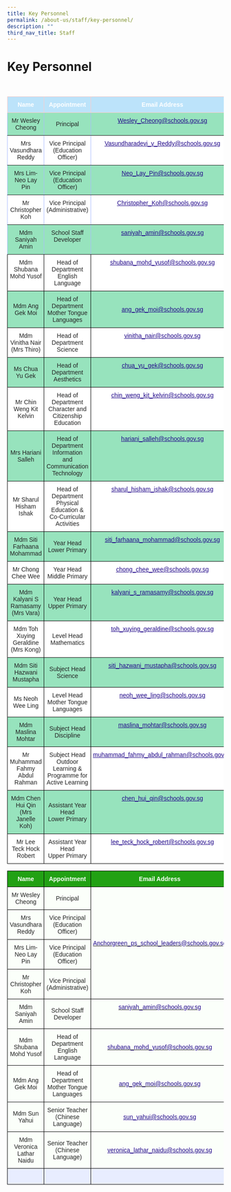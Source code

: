 ```yaml
---
title: Key Personnel
permalink: /about-us/staff/key-personnel/
description: ""
third_nav_title: Staff
---
```

Key Personnel
=============
<br>

<style type="text/css">
.tg  {border-collapse:collapse;border-color:#aabcfe;border-spacing:0;}
.tg td{background-color:#e8edff;border-color:#aabcfe;border-style:solid;border-width:1px;color:#669;
  font-family:Arial, sans-serif;font-size:14px;overflow:hidden;padding:10px 5px;word-break:normal;}
.tg th{background-color:#b9c9fe;border-color:#aabcfe;border-style:solid;border-width:1px;color:#039;
  font-family:Arial, sans-serif;font-size:14px;font-weight:normal;overflow:hidden;padding:10px 5px;word-break:normal;}
.tg .tg-c8an{background-color:#97E3BD;color:#222;text-align:center;vertical-align:middle}
.tg .tg-su6w{background-color:#97E3BD;border-color:inherit;color:#222;text-align:center;vertical-align:middle}
.tg .tg-g70e{background-color:#FFF;border-color:inherit;color:#21088A;font-weight:bold;text-align:center;text-decoration:underline;
  vertical-align:top}
.tg .tg-ll8o{background-color:#97E3BD;border-color:inherit;color:#222;text-align:center;vertical-align:top}
.tg .tg-u3l0{background-color:#BCE3FA;border-color:#ffccc9;color:#FFF;font-weight:bold;text-align:center;vertical-align:top}
.tg .tg-o9eh{background-color:#97E3BD;border-color:inherit;color:#21088A;font-weight:bold;text-align:center;
  text-decoration:underline;vertical-align:top}
.tg .tg-ble8{background-color:#97E3BD;color:#21088A;font-weight:bold;text-align:center;text-decoration:underline;vertical-align:top}
.tg .tg-gktn{background-color:#FFF;border-color:inherit;color:#222;text-align:center;vertical-align:middle}
.tg .tg-gct1{background-color:#FFF;border-color:inherit;color:#222;text-align:center;vertical-align:top}
.tg .tg-lygy{background-color:#FFF;color:#222;text-align:center;vertical-align:top}
.tg .tg-0pyt{background-color:#FFF;color:#21088A;font-weight:bold;text-align:center;text-decoration:underline;vertical-align:top}
.tg .tg-a3j2{background-color:#FFF;color:#222;text-align:center;vertical-align:middle}
</style>
<table class="tg">
<thead>
  <tr>
    <th class="tg-u3l0">Name</th>
    <th class="tg-u3l0">Appointment</th>
    <th class="tg-u3l0">Email Address</th>
  </tr>
</thead>
<tbody>
  <tr>
    <td class="tg-su6w"><span style="color:#222;background-color:#97E3BD"> Mr Wesley Cheong</span></td>
    <td class="tg-su6w"><span style="color:#222;background-color:#97E3BD"> Principal</span></td>
    <td class="tg-o9eh"><a href="mailto:Wesley_Cheong@schools.gov.sg"><span style="font-weight:500;text-decoration:underline;color:#21088A">Wesley_Cheong@schools.gov.sg</span></a></td>
  </tr>
  <tr>
    <td class="tg-gktn"><span style="color:#222;background-color:#FFF"> Mrs Vasundhara Reddy</span></td>
    <td class="tg-gct1"><span style="color:#222"> Vice Principal</span><br><span style="color:#222">(Education Officer)</span></td>
    <td class="tg-g70e"><a href="mailto:Vasundharadevi_v_reddy@schools.gov.sg"><span style="font-weight:500;text-decoration:underline;color:#21088A">Vasundharadevi_v_Reddy@schools.gov.sg</span></a></td>
  </tr>
  <tr>
    <td class="tg-su6w"><span style="color:#222;background-color:#97E3BD"> Mrs Lim-Neo Lay Pin</span></td>
    <td class="tg-ll8o"><span style="color:#222"> Vice Principal</span><br><span style="color:#222">(Education Officer)</span></td>
    <td class="tg-o9eh"><a href="mailto:Neo_Lay_Pin@schools.gov.sg"><span style="font-weight:500;text-decoration:underline;color:#21088A">Neo_Lay_Pin@schools.gov.sg</span></a></td>
  </tr>
  <tr>
    <td class="tg-gktn"><span style="color:#222;background-color:#FFF"> Mr Christopher Koh</span></td>
    <td class="tg-gct1"><span style="color:#222"> Vice Principal</span><br><span style="color:#222">(</span>Administrative<span style="color:#222">)</span></td>
    <td class="tg-g70e"><a href="mailto:Christopher_Koh@schools.gov.sg"><span style="font-weight:500;text-decoration:underline;color:#21088A">Christopher_Koh@schools.gov.sg</span></a></td>
  </tr>
  <tr>
    <td class="tg-ll8o">Mdm Saniyah Amin</td>
    <td class="tg-ll8o">School Staff Developer</td>
    <td class="tg-o9eh"><a href="mailto:saniyah_amin@schools.gov.sg"><span style="font-weight:500;text-decoration:underline;color:#21088A">saniyah_amin@schools.gov.sg</span></a></td>
  </tr>
  <tr>
    <td class="tg-lygy">Mdm Shubana Mohd Yusof</td>
    <td class="tg-lygy">Head of Department<br>English Language</td>
    <td class="tg-0pyt"><a href="mailto:shubana_mohd_yusof@schools.gov.sg"><span style="font-weight:500;text-decoration:underline;color:#21088A">shubana_mohd_yusof@schools.gov.sg</span></a></td>
  </tr>
  <tr>
    <td class="tg-c8an"><span style="color:#222;background-color:#97E3BD"> Mdm Ang Gek Moi</span></td>
    <td class="tg-c8an"><span style="color:#222;background-color:#97E3BD"> Head of Department</span><br><span style="color:#222;background-color:#97E3BD">Mother Tongue Languages</span></td>
    <td class="tg-c8an"><span style="color:#222;background-color:#97E3BD"> </span><a href="mailto:ang_gek_moi@schools.gov.sg"><span style="font-weight:500;text-decoration:underline;color:#21088A">ang_gek_moi@schools.gov.sg</span></a></td>
  </tr>
  <tr>
    <td class="tg-a3j2"><span style="color:#222;background-color:#FFF">Mdm Vinitha Nair</span><br><span style="color:#222;background-color:#FFF">(Mrs Thiro)</span></td>
    <td class="tg-a3j2"><span style="color:#222;background-color:#FFF">Head of Department</span><br><span style="color:#222;background-color:#FFF">Science</span></td>
    <td class="tg-0pyt"><a href="mailto:vinitha_nair@schools.gov.sg"><span style="font-weight:500;text-decoration:underline;color:#21088A">vinitha_nair@schools.gov.sg</span></a></td>
  </tr>
  <tr>
    <td class="tg-c8an"><span style="color:#222;background-color:#97E3BD">Ms Chua Yu Gek</span><br></td>
    <td class="tg-c8an"><span style="color:#222;background-color:#97E3BD">Head of Department</span><br><span style="color:#222;background-color:#97E3BD">Aesthetics</span></td>
    <td class="tg-ble8"><a href="mailto:chua_yu_gek@schools.gov.sg"><span style="font-weight:500;text-decoration:underline;color:#21088A">chua_yu_gek@schools.gov.sg</span></a></td>
  </tr>
  <tr>
    <td class="tg-a3j2"><span style="color:#222;background-color:#FFF">Mr Chin Weng Kit Kelvin</span></td>
    <td class="tg-a3j2"><span style="color:#222;background-color:#FFF">Head of Department</span><br><span style="color:#222;background-color:#FFF">Character and Citizenship Education</span></td>
    <td class="tg-0pyt"><a href="mailto:chin_weng_kit_kelvin@schools.gov.sg"><span style="font-weight:500;text-decoration:underline;color:#21088A">chin_weng_kit_kelvin@schools.gov.sg</span></a></td>
  </tr>
  <tr>
    <td class="tg-c8an"><span style="color:#222;background-color:#97E3BD">Mrs Hariani Salleh</span></td>
    <td class="tg-c8an"><span style="color:#222;background-color:#97E3BD">Head of Department</span><br><span style="color:#222;background-color:#97E3BD">Information and Communication Technology</span></td>
    <td class="tg-ble8"><a href="mailto:hariani_salleh@schools.gov.sg"><span style="font-weight:500;text-decoration:underline;color:#21088A">hariani_salleh@schools.gov.sg</span></a></td>
  </tr>
  <tr>
    <td class="tg-a3j2"><span style="color:#222;background-color:#FFF">Mr Sharul Hisham Ishak</span></td>
    <td class="tg-a3j2"><span style="color:#222;background-color:#FFF">Head of Department</span><br><span style="color:#222;background-color:#FFF">Physical Education &amp; Co-Curricular Activities</span></td>
    <td class="tg-0pyt"><a href="mailto:sharul_hisham_ishak@schools.gov.sg"><span style="font-weight:500;text-decoration:underline;color:#21088A">sharul_hisham_ishak@schools.gov.sg</span></a></td>
  </tr>
  <tr>
    <td class="tg-c8an"><span style="color:#222;background-color:#97E3BD">Mdm Siti Farhaana Mohammad</span></td>
    <td class="tg-c8an"><span style="color:#222;background-color:#97E3BD">Year Head</span><br><span style="color:#222;background-color:#97E3BD">Lower Primary</span></td>
    <td class="tg-ble8"><a href="mailto:siti_farhaana_mohammad@schools.gov.sg"><span style="font-weight:500;text-decoration:underline;color:#21088A">siti_farhaana_mohammad@schools.gov.sg</span></a></td>
  </tr>
  <tr>
    <td class="tg-a3j2"><span style="color:#222;background-color:#FFF">Mr Chong Chee Wee</span></td>
    <td class="tg-a3j2"><span style="color:#222;background-color:#FFF">Year Head</span><br><span style="color:#222;background-color:#FFF">Middle Primary</span></td>
    <td class="tg-0pyt"><a href="mailto:chong_chee_wee@schools.gov.sg"><span style="font-weight:500;text-decoration:underline;color:#21088A">chong_chee_wee@schools.gov.sg</span></a></td>
  </tr>
  <tr>
    <td class="tg-c8an"><span style="color:#222;background-color:#97E3BD">Mdm Kalyani S Ramasamy</span><br><span style="color:#222;background-color:#97E3BD">(Mrs Vara)</span></td>
    <td class="tg-c8an"><span style="color:#222;background-color:#97E3BD">Year Head</span><br><span style="color:#222;background-color:#97E3BD">Upper Primary</span></td>
    <td class="tg-ble8"><a href="mailto:kalyani_s_ramasamy@schools.gov.sg"><span style="font-weight:500;text-decoration:underline;color:#21088A">kalyani_s_ramasamy@schools.gov.sg</span></a></td>
  </tr>
  <tr>
    <td class="tg-a3j2"><span style="color:#222;background-color:#FFF">Mdm Toh Xuying Geraldine</span><br><span style="color:#222;background-color:#FFF">(Mrs Kong)</span></td>
    <td class="tg-a3j2"><span style="color:#222;background-color:#FFF">Level Head</span><br><span style="color:#222;background-color:#FFF">Mathematics</span></td>
    <td class="tg-0pyt"><a href="mailto:toh_xuying_geraldine@schools.gov.sg"><span style="font-weight:500;text-decoration:underline;color:#21088A">toh_xuying_geraldine@schools.gov.sg</span></a></td>
  </tr>
  <tr>
    <td class="tg-c8an"><span style="color:#222;background-color:#97E3BD">Mdm Siti Hazwani Mustapha</span></td>
    <td class="tg-c8an"><span style="color:#222;background-color:#97E3BD">Subject Head</span><br><span style="color:#222;background-color:#97E3BD">Science</span></td>
    <td class="tg-ble8"><a href="mailto:siti_hazwani_mustapha@schools.gov.sg"><span style="font-weight:500;text-decoration:underline;color:#21088A">siti_hazwani_mustapha@schools.gov.sg</span></a></td>
  </tr>
  <tr>
    <td class="tg-a3j2"><span style="color:#222;background-color:#FFF">Ms Neoh Wee Ling</span></td>
    <td class="tg-a3j2"><span style="color:#222;background-color:#FFF">Level Head</span><br><span style="color:#222;background-color:#FFF">Mother Tongue Languages</span></td>
    <td class="tg-0pyt"><a href="mailto:neoh_wee_ling@schools.gov.sg"><span style="font-weight:500;text-decoration:underline;color:#21088A">neoh_wee_ling@schools.gov.sg</span></a></td>
  </tr>
  <tr>
    <td class="tg-c8an"><span style="color:#222;background-color:#97E3BD">Mdm Maslina Mohtar</span></td>
    <td class="tg-c8an"><span style="color:#222;background-color:#97E3BD">Subject Head</span><br><span style="color:#222;background-color:#97E3BD">Discipline</span></td>
    <td class="tg-ble8"><a href="mailto:maslina_mohtar@schools.gov.sg"><span style="font-weight:500;text-decoration:underline;color:#21088A">maslina_mohtar@schools.gov.sg</span></a></td>
  </tr>
  <tr>
    <td class="tg-a3j2"><span style="color:#222;background-color:#FFF">Mr Muhammad Fahmy Abdul Rahman</span></td>
    <td class="tg-a3j2"><span style="color:#222;background-color:#FFF">Subject Head</span><br><span style="color:#222;background-color:#FFF">Outdoor Learning &amp; Programme for Active Learning</span></td>
    <td class="tg-0pyt"><a href="mailto:muhammad_fahmy_abdul_rahman@schools.gov.sg"><span style="font-weight:500;text-decoration:underline;color:#21088A">muhammad_fahmy_abdul_rahman@schools.gov.sg</span></a></td>
  </tr>
  <tr>
    <td class="tg-c8an"><span style="color:#222;background-color:#97E3BD">Mdm Chen Hui Qin</span><br><span style="color:#222;background-color:#97E3BD">(Mrs Janelle Koh)</span></td>
    <td class="tg-c8an"><span style="color:#222;background-color:#97E3BD">Assistant Year Head</span><br><span style="color:#222;background-color:#97E3BD">Lower Primary</span></td>
    <td class="tg-ble8"><a href="mailto:chen_hui_qin@schools.gov.sg"><span style="font-weight:500;text-decoration:underline;color:#21088A">chen_hui_qin@schools.gov.sg</span></a></td>
  </tr>
  <tr>
    <td class="tg-a3j2"><span style="color:#222;background-color:#FFF">Mr Lee Teck Hock Robert</span></td>
    <td class="tg-a3j2"><span style="color:#222;background-color:#FFF">Assistant Year Head</span><br><span style="color:#222;background-color:#FFF">Upper Primary</span></td>
    <td class="tg-0pyt"><a href="mailto:lee_teck_hock_robert@schools.gov.sg"><span style="font-weight:500;text-decoration:underline;color:#21088A">lee_teck_hock_robert@schools.gov.sg</span></a></td>
  </tr>
</tbody>
</table>





<style type="text/css">
.tg  {border-collapse:collapse;border-spacing:0;}
.tg td{border-color:black;border-style:solid;border-width:1px;font-family:Arial, sans-serif;font-size:14px;
  overflow:hidden;padding:10px 5px;word-break:normal;}
.tg th{border-color:black;border-style:solid;border-width:1px;font-family:Arial, sans-serif;font-size:14px;
  font-weight:normal;overflow:hidden;padding:10px 5px;word-break:normal;}
.tg .tg-1h0n{background-color:#22A114;color:#FBFFFA;font-weight:bold;text-align:center;vertical-align:top}
.tg .tg-fskk{background-color:#FBFFFA;color:#21088A;font-weight:bold;text-align:center;text-decoration:underline;vertical-align:center}
.tg .tg-lb3e{background-color:#FBFFFA;color:#21088A;font-weight:bold;text-align:center;vertical-align:top}
.tg .tg-s6uv{background-color:#FBFFFA;color:#222;text-align:center;vertical-align:middle}
</style>
<table class="tg">
<thead>
  <tr>
    <th class="tg-1h0n">Name</th>
    <th class="tg-1h0n">Appointment</th>
    <th class="tg-1h0n">Email Address</th>
  </tr>
</thead>
<tbody>
  <tr>
    <td class="tg-s6uv"><span style="color:#222;background-color:#FBFFFA">Mr Wesley Cheong</span></td>
    <td class="tg-s6uv"><span style="color:#222;background-color:#FBFFFA">Principal</span></td>
    <td class="tg-lb3e" rowspan="4" style="text-align: center; vertical-align: middle;"><a href="mailto:Anchorgreen_ps_school_leaders@schools.gov.sg"><span style="font-weight:500;text-decoration:none;color:#21088A">Anchorgreen_ps_school_leaders@schools.gov.sg</span></a></td>
  </tr>
  <tr>
    <td class="tg-s6uv"><span style="color:#222;background-color:#FBFFFA">Mrs Vasundhara Reddy</span></td>
    <td class="tg-s6uv"><span style="color:#222;background-color:#FBFFFA">Vice Principal <br>(Education Officer)</span><br></td>
  </tr>
  <tr>
    <td class="tg-s6uv"><span style="color:#222;background-color:#FBFFFA">Mrs Lim-Neo Lay Pin</span></td>
    <td class="tg-s6uv"><span style="color:#222;background-color:#FBFFFA">Vice Principal <br>(Education Officer)</span><br></td>
  </tr>
  <tr>
    <td class="tg-s6uv"><span style="color:#222;background-color:#FBFFFA">Mr Christopher Koh</span><br></td>
    <td class="tg-s6uv"><span style="color:#222;background-color:#FBFFFA">Vice Principal<br>(Administrative)</span><br></td>
  </tr>
  <tr>
    <td class="tg-s6uv"><span style="color:#222;background-color:#FBFFFA">Mdm Saniyah Amin</span><br></td>
    <td class="tg-s6uv"><span style="color:#222;background-color:#FBFFFA">School Staff Developer</span><br></td>
    <td class="tg-lb3e"><a href="mailto:saniyah_amin@schools.gov.sg"><span style="font-weight:500;text-decoration:none;color:#21088A">saniyah_amin@schools.gov.sg</span></a><br></td>
  </tr>
  <tr>
    <td class="tg-s6uv"><span style="color:#222;background-color:#FBFFFA">Mdm Shubana Mohd Yusof</span><br></td>
    <td class="tg-s6uv"><span style="color:#222;background-color:#FBFFFA">Head of Department <br>English Language</span><br></td>
    <td class="tg-lb3e" style="text-align: center; vertical-align: middle;"><a href="mailto:shubana_mohd_yusof@schools.gov.sg"><span style="font-weight:500;text-decoration:none;color:#21088A">shubana_mohd_yusof@schools.gov.sg</span></a><br></td>
  </tr>
  <tr>
    <td class="tg-s6uv"><span style="color:#222;background-color:#FBFFFA"> Mdm Ang Gek Moi</span><br></td>
    <td class="tg-s6uv"><span style="color:#222;background-color:#FBFFFA">Head of Department <br> Mother Tongue Languages</span><br></td>
    <td class="tg-lb3e" style="text-align: center; vertical-align: middle;"><a href="mailto:ang_gek_moi@schools.gov.sg"><span style="font-weight:500;text-decoration:none;color:#21088A"> ang_gek_moi@schools.gov.sg</span></a><br></td>
  </tr>
  <tr>
    <td class="tg-s6uv"><span style="color:#222;background-color:#FBFFFA">Mdm Sun Yahui</span><br></td>
    <td class="tg-s6uv"><span style="color:#222;background-color:#FBFFFA">Senior Teacher<br>
(Chinese Language)</span><br></td>
    <td class="tg-fskk"><a href="mailto:sun_yahui@schools.gov.sg"><span style="font-weight:500;text-decoration:underline;color:#21088A">sun_yahui@schools.gov.sg</span></a></td>
  </tr>
	 <tr>
    <td class="tg-s6uv"><span style="color:#222;background-color:#FBFFFA">Mdm Veronica Lathar Naidu</span><br></td>
    <td class="tg-s6uv"><span style="color:#222;background-color:#FBFFFA">Senior Teacher<br>
(Chinese Language)</span><br></td>
    <td class="tg-fskk"><a href="mailto:veronica_lathar_naidu@schools.gov.sg"><span style="font-weight:500;text-decoration:underline;color:#21088A">veronica_lathar_naidu@schools.gov.sg</span></a></td>
  </tr>
	<tr>
    <td class="tg-djmn"><span style="color:#222;background-color:#FBFFFA"></span></td>
    <td class="tg-djmn"><span style="color:#222;background-color:#FBFFFA"></span><br></td>
    <td class="tg-33ww"></td>
  </tr>
</tbody>
</table>